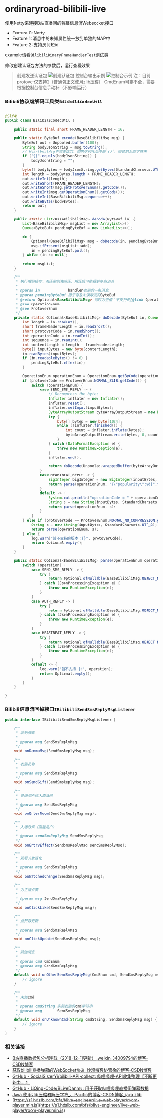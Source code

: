 # ordinaryroad-bilibili-live

使用Netty来连接B站直播间的弹幕信息流Websocket接口

- Feature 0: Netty
- Feature 1: 消息中的未知属性统一放到单独的MAP中
- Feature 2: 支持房间短id

example请看`BilibiliBinaryFrameHandlerTest`测试类

修改创建认证包方法的参数后，运行查看效果

> 创建发送认证包
![创建认证包](example/createAuth.png)
> 控制台输出示例
![控制台示例](example/console.png)
> 注：目前protover仅支持2（普通包正文使用zlib压缩）
> CmdEnum可能不全，需要根据控制台信息手动补（不影响运行）

### Bilibili协议编解码工具类`BilibiliCodecUtil`

```java

@Slf4j
public class BilibiliCodecUtil {

    public static final short FRAME_HEADER_LENGTH = 16;

    public static ByteBuf encode(BaseBilibiliMsg msg) {
        ByteBuf out = Unpooled.buffer(100);
        String bodyJsonString = msg.toString();
        // HeartbeatMsg不需要正文，如果序列化后得到`{}`，则替换为空字符串
        if ("{}".equals(bodyJsonString)) {
            bodyJsonString = "";
        }
        byte[] bodyBytes = bodyJsonString.getBytes(StandardCharsets.UTF_8);
        int length = bodyBytes.length + FRAME_HEADER_LENGTH;
        out.writeInt(length);
        out.writeShort(FRAME_HEADER_LENGTH);
        out.writeShort(msg.getProtoverEnum().getCode());
        out.writeInt(msg.getOperationEnum().getCode());
        out.writeInt(BaseBilibiliMsg.sequence++);
        out.writeBytes(bodyBytes);
        return out;
    }

    public static List<BaseBilibiliMsg> decode(ByteBuf in) {
        List<BaseBilibiliMsg> msgList = new ArrayList<>();
        Queue<ByteBuf> pendingByteBuf = new LinkedList<>();

        do {
            Optional<BaseBilibiliMsg> msg = doDecode(in, pendingByteBuf);
            msg.ifPresent(msgList::add);
            in = pendingByteBuf.poll();
        } while (in != null);

        return msgList;
    }

    /**
     * 执行解码操作，有压缩则先解压，解压后可能得到多条消息
     *
     * @param in             handler收到的一条消息
     * @param pendingByteBuf 用于存放未读取完的ByteBuf
     * @return Optional<BaseBilibiliMsg> 何时为空值：不支持的{@link OperationEnum}，不支持的{@link ProtoverEnum}，{@link #parse(OperationEnum, String)}反序列化失败
     * @see OperationEnum
     * @see ProtoverEnum
     */
    private static Optional<BaseBilibiliMsg> doDecode(ByteBuf in, Queue<ByteBuf> pendingByteBuf) {
        int length = in.readInt();
        short frameHeaderLength = in.readShort();
        short protoverCode = in.readShort();
        int operationCode = in.readInt();
        int sequence = in.readInt();
        int contentLength = length - frameHeaderLength;
        byte[] inputBytes = new byte[contentLength];
        in.readBytes(inputBytes);
        if (in.readableBytes() != 0) {
            pendingByteBuf.offer(in);
        }

        OperationEnum operationEnum = OperationEnum.getByCode(operationCode);
        if (protoverCode == ProtoverEnum.NORMAL_ZLIB.getCode()) {
            switch (operationEnum) {
                case SEND_SMS_REPLY -> {
                    // Decompress the bytes
                    Inflater inflater = new Inflater();
                    inflater.reset();
                    inflater.setInput(inputBytes);
                    ByteArrayOutputStream byteArrayOutputStream = new ByteArrayOutputStream(contentLength);
                    try {
                        byte[] bytes = new byte[1024];
                        while (!inflater.finished()) {
                            int count = inflater.inflate(bytes);
                            byteArrayOutputStream.write(bytes, 0, count);
                        }
                    } catch (DataFormatException e) {
                        throw new RuntimeException(e);
                    }
                    inflater.end();

                    return doDecode(Unpooled.wrappedBuffer(byteArrayOutputStream.toByteArray()), pendingByteBuf);
                }
                case HEARTBEAT_REPLY -> {
                    BigInteger bigInteger = new BigInteger(inputBytes, 0, 4);
                    return parse(operationEnum, "{\"popularity\":%d}".formatted(bigInteger));
                }
                default -> {
                    System.out.println("operationCode = " + operationCode);
                    String s = new String(inputBytes, StandardCharsets.UTF_8);
                    return parse(operationEnum, s);
                }
            }
        } else if (protoverCode == ProtoverEnum.NORMAL_NO_COMPRESSION.getCode()) {
            String s = new String(inputBytes, StandardCharsets.UTF_8);
            return parse(operationEnum, s);
        } else {
            log.warn("暂不支持的版本：{}", protoverCode);
            return Optional.empty();
        }
    }

    public static Optional<BaseBilibiliMsg> parse(OperationEnum operation, String jsonString) {
        switch (operation) {
            case SEND_SMS_REPLY -> {
                try {
                    return Optional.ofNullable(BaseBilibiliMsg.OBJECT_MAPPER.readValue(jsonString, SendSmsReplyMsg.class));
                } catch (JsonProcessingException e) {
                    throw new RuntimeException(e);
                }
            }
            case AUTH_REPLY -> {
                try {
                    return Optional.ofNullable(BaseBilibiliMsg.OBJECT_MAPPER.readValue(jsonString, AuthReplyMsg.class));
                } catch (JsonProcessingException e) {
                    throw new RuntimeException(e);
                }
            }
            case HEARTBEAT_REPLY -> {
                try {
                    return Optional.ofNullable(BaseBilibiliMsg.OBJECT_MAPPER.readValue(jsonString, HeartbeatReplyMsg.class));
                } catch (JsonProcessingException e) {
                    throw new RuntimeException(e);
                }
            }
            default -> {
                log.warn("暂不支持 {}", operation);
                return Optional.empty();
            }
        }
    }

}
```

### Bilibili信息流回掉接口`IBilibiliSendSmsReplyMsgListener`

```java
public interface IBilibiliSendSmsReplyMsgListener {

    /**
     * 收到弹幕
     *
     * @param msg SendSmsReplyMsg
     */
    void onDanmuMsg(SendSmsReplyMsg msg);

    /**
     * 收到礼物
     *
     * @param msg SendSmsReplyMsg
     */
    void onSendGift(SendSmsReplyMsg msg);

    /**
     * 普通用户进入直播间
     *
     * @param msg SendSmsReplyMsg
     */
    void onEnterRoom(SendSmsReplyMsg msg);

    /**
     * 入场效果（高能用户）
     *
     * @param sendSmsReplyMsg SendSmsReplyMsg
     */
    void onEntryEffect(SendSmsReplyMsg sendSmsReplyMsg);

    /**
     * 观看人数变化
     *
     * @param msg SendSmsReplyMsg
     */
    void onWatchedChange(SendSmsReplyMsg msg);

    /**
     * 为主播点赞
     *
     * @param msg SendSmsReplyMsg
     */
    void onClickLike(SendSmsReplyMsg msg);

    /**
     * 点赞数更新
     *
     * @param msg SendSmsReplyMsg
     */
    void onClickUpdate(SendSmsReplyMsg msg);

    /**
     * 其他消息
     *
     * @param cmd CmdEnum
     * @param msg SendSmsReplyMsg
     */
    default void onOtherSendSmsReplyMsg(CmdEnum cmd, SendSmsReplyMsg msg) {
        // ignore
    }

    /**
     * 未知cmd
     *
     * @param cmdString 实际收到的cmd字符串
     * @param msg       SendSmsReplyMsg
     */
    default void onUnknownCmd(String cmdString, SendSmsReplyMsg msg) {
        // ignore
    }
}

```

### 相关链接

- [B站直播数据包分析连载（2018-12-11更新）_weixin_34009794的博客-CSDN博客](https://blog.csdn.net/weixin_34009794/article/details/88689474)
- [获取bilibili直播弹幕的WebSocket协议_炒鸡嗨客协管徐的博客-CSDN博客](https://blog.csdn.net/xfgryujk/article/details/80306776)
- [GitHub - SocialSisterYi/bilibili-API-collect: 哔哩哔哩-API收集整理【不断更新中....】](https://github.com/SocialSisterYi/bilibili-API-collect)
- [GitHub - LiQing-Code/BLiveDanmu: 用于获取哔哩哔哩直播间弹幕数据](https://github.com/LiQing-Code/BLiveDanmu)
- [Java 使用zlib压缩和解压字符_、Pacific的博客-CSDN博客_java zlib](https://blog.csdn.net/qq_42670703/article/details/123370008)
- [https://s1.hdslb.com/bfs/blive-engineer/live-web-player/room-player.min.js](https://s1.hdslb.com/bfs/blive-engineer/live-web-player/room-player.min.js)

